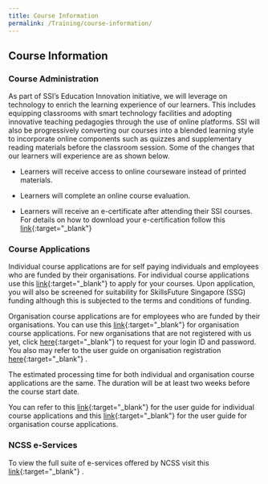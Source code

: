 ```yaml
---
title: Course Information
permalink: /Training/course-information/
---
```


## Course Information

### Course Administration

As part of SSI’s Education Innovation initiative, we will leverage on technology to enrich the learning experience of our learners. This includes equipping classrooms with smart technology facilities and adopting innovative teaching pedagogies through the use of online platforms. SSI will also be progressively converting our courses into a blended learning style to incorporate online components such as quizzes and supplementary reading materials before the classroom session. Some of the changes that our learners will experience are as shown below.

-   Learners will receive access to online courseware instead of printed materials.
    
-   Learners will complete an online course evaluation.
    
-   Learners will receive an e-certificate after attending their SSI courses. For details on how to download your e-certification follow this  [link](/images/faq/Download-eCertificate-V2-Guide.pdf){:target="_blank"}   
    

### Course Applications

Individual course applications are for self paying individuals and employees who are funded by their organisations. For individual course applications use this  [link](https://e-services.ncss.gov.sg/Training/Trainee){:target="_blank"} to apply for your courses. Upon application, you will also be screened for suitability for SkillsFuture Singapore (SSG) funding although this is subjected to the terms and conditions of funding.  
  
Organisation course applications are for employees who are funded by their organisations. You can use this [link](https://e-services.ncss.gov.sg/Training/TrainingManagement){:target="_blank"}     for organisation course applications. For new organisations that are not registered with us yet, click  [here](https://e-services.ncss.gov.sg/LoginRequest){:target="_blank"}     to request for your login ID and password. You also may refer to the user guide on organisation registration  [here](/images/faq/VWORegistration.pdf){:target="_blank"}   .  
  
The estimated processing time for both individual and organisation course applications are the same. The duration will be at least two weeks before the course start date.  
  
You can refer to this  [link](/images/faq/TraineeLogin.pdf){:target="_blank"}     for the user guide for individual course applications and this  [link](/images/faq/VWOLogin.pdf){:target="_blank"}   for the user guide for organisation course applications.

### NCSS e-Services

To view the full suite of e-services offered by NCSS visit this  [link](http://www.ncss.gov.sg/e-services/Categories){:target="_blank"}   .
